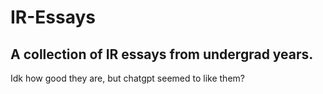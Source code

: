 # IR-Essays
## A collection of IR essays from undergrad years.

Idk how good they are, but chatgpt seemed to like them?
